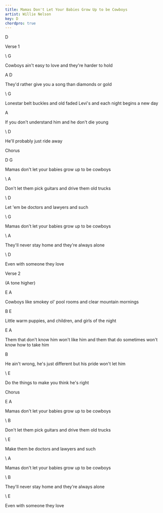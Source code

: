 ```yaml
---
title: Mamas Don't Let Your Babies Grow Up to be Cowboys
artist: Willie Nelson
key: D
chordpro: true
---
```

D

Verse 1

\    G

Cowboys ain't easy to love and they're harder to hold

A                                              D

They'd rather give you a song than diamonds or gold

\    G

Lonestar belt buckles and old faded Levi's and each night begins a new day

   A

If you don't understand him and he don't die young

\    D

He'll probably just ride away

Chorus

D                                         G

Mamas don't let your babies grow up to be cowboys

\    A

Don't let them pick guitars and drive them old trucks

\    D

Let 'em be doctors and lawyers and such

\    G

Mamas don't let your babies grow up to be cowboys

\    A

They'll never stay home and they're always alone

\    D

Even with someone they love

Verse 2

 (A tone higher)

E                                                     A

Cowboys like smokey ol' pool rooms and clear mountain mornings

B                                                   E

Little warm puppies, and children, and girls of the night

E                                                                                    A

Them that don't know him won't like him and them that do sometimes won't know how to take him

   B

He ain't wrong, he's just different but his pride won't let him

\    E

Do the things to make you think he's right

Chorus

E                                         A

Mamas don't let your babies grow up to be cowboys

\    B

Don't let them pick guitars and drive them old trucks

\    E

Make them be doctors and lawyers and such

\    A

Mamas don't let your babies grow up to be cowboys

\    B

They'll never stay home and they're always alone

\    E

Even with someone they love
